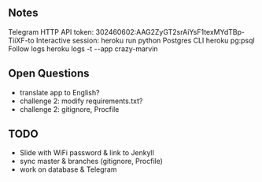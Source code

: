 ## Notes
Telegram HTTP API token: 302460602:AAG2ZyGT2srAiYsF1texMYdTBp-TiiXF-to
Interactive session:
    heroku run python
Postgres CLI
    heroku pg:psql
Follow logs
    heroku logs -t --app crazy-marvin


## Open Questions

- translate app to English?
- challenge 2: modify requirements.txt?
- challenge 2: gitignore, Procfile


## TODO
- Slide with WiFi password & link to Jenkyll
- sync master & branches (gitignore, Procfile)
- work on database & Telegram
